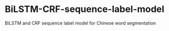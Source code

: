 # BiLSTM-CRF-sequence-label-model
BiLSTM and CRF sequence label model for Chinese word segmentation

